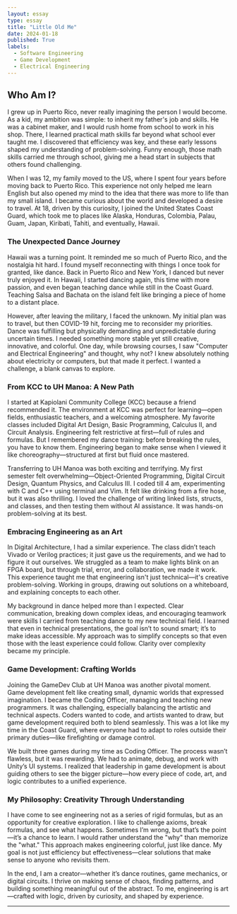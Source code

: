 ```yaml
---
layout: essay
type: essay
title: "Little Old Me"
date: 2024-01-18
published: True
labels:
  - Software Engineering
  - Game Development
  - Electrical Engineering
---
```


## Who Am I?

I grew up in Puerto Rico, never really imagining the person I would become. As a kid, my ambition was simple: to inherit my father's job and skills. He was a cabinet maker, and I would rush home from school to work in his shop. There, I learned practical math skills far beyond what school ever taught me. I discovered that efficiency was key, and these early lessons shaped my understanding of problem-solving. Funny enough, those math skills carried me through school, giving me a head start in subjects that others found challenging.

When I was 12, my family moved to the US, where I spent four years before moving back to Puerto Rico. This experience not only helped me learn English but also opened my mind to the idea that there was more to life than my small island. I became curious about the world and developed a desire to travel. At 18, driven by this curiosity, I joined the United States Coast Guard, which took me to places like Alaska, Honduras, Colombia, Palau, Guam, Japan, Kiribati, Tahiti, and eventually, Hawaii.

### **The Unexpected Dance Journey**

Hawaii was a turning point. It reminded me so much of Puerto Rico, and the nostalgia hit hard. I found myself reconnecting with things I once took for granted, like dance. Back in Puerto Rico and New York, I danced but never truly enjoyed it. In Hawaii, I started dancing again, this time with more passion, and even began teaching dance while still in the Coast Guard. Teaching Salsa and Bachata on the island felt like bringing a piece of home to a distant place.

However, after leaving the military, I faced the unknown. My initial plan was to travel, but then COVID-19 hit, forcing me to reconsider my priorities. Dance was fulfilling but physically demanding and unpredictable during uncertain times. I needed something more stable yet still creative, innovative, and colorful. One day, while browsing courses, I saw "Computer and Electrical Engineering" and thought, why not? I knew absolutely nothing about electricity or computers, but that made it perfect. I wanted a challenge, a blank canvas to explore.

### **From KCC to UH Manoa: A New Path**

I started at Kapiolani Community College (KCC) because a friend recommended it. The environment at KCC was perfect for learning—open fields, enthusiastic teachers, and a welcoming atmosphere. My favorite classes included Digital Art Design, Basic Programming, Calculus II, and Circuit Analysis. Engineering felt restrictive at first—full of rules and formulas. But I remembered my dance training: before breaking the rules, you have to know them. Engineering began to make sense when I viewed it like choreography—structured at first but fluid once mastered.

Transferring to UH Manoa was both exciting and terrifying. My first semester felt overwhelming—Object-Oriented Programming, Digital Circuit Design, Quantum Physics, and Calculus III. I coded till 4 am, experimenting with C and C++ using terminal and Vim. It felt like drinking from a fire hose, but it was also thrilling. I loved the challenge of writing linked lists, structs, and classes, and then testing them without AI assistance. It was hands-on problem-solving at its best.

### **Embracing Engineering as an Art**

In Digital Architecture, I had a similar experience. The class didn’t teach Vivado or Verilog practices; it just gave us the requirements, and we had to figure it out ourselves. We struggled as a team to make lights blink on an FPGA board, but through trial, error, and collaboration, we made it work. This experience taught me that engineering isn't just technical—it's creative problem-solving. Working in groups, drawing out solutions on a whiteboard, and explaining concepts to each other.

My background in dance helped more than I expected. Clear communication, breaking down complex ideas, and encouraging teamwork were skills I carried from teaching dance to my new technical field. I learned that even in technical presentations, the goal isn’t to sound smart; it’s to make ideas accessible. My approach was to simplify concepts so that even those with the least experience could follow. Clarity over complexity became my principle.

### **Game Development: Crafting Worlds**

Joining the GameDev Club at UH Manoa was another pivotal moment. Game development felt like creating small, dynamic worlds that expressed imagination. I became the Coding Officer, managing and teaching new programmers. It was challenging, especially balancing the artistic and technical aspects. Coders wanted to code, and artists wanted to draw, but game development required both to blend seamlessly. This was a lot like my time in the Coast Guard, where everyone had to adapt to roles outside their primary duties—like firefighting or damage control.

We built three games during my time as Coding Officer. The process wasn’t flawless, but it was rewarding. We had to animate, debug, and work with Unity’s UI systems. I realized that leadership in game development is about guiding others to see the bigger picture—how every piece of code, art, and logic contributes to a unified experience.

### **My Philosophy: Creativity Through Understanding**

I have come to see engineering not as a series of rigid formulas, but as an opportunity for creative exploration. I like to challenge axioms, break formulas, and see what happens. Sometimes I’m wrong, but that’s the point—it’s a chance to learn. I would rather understand the "why" than memorize the "what." This approach makes engineering colorful, just like dance. My goal is not just efficiency but effectiveness—clear solutions that make sense to anyone who revisits them.

In the end, I am a creator—whether it’s dance routines, game mechanics, or digital circuits. I thrive on making sense of chaos, finding patterns, and building something meaningful out of the abstract. To me, engineering is art—crafted with logic, driven by curiosity, and shaped by experience.

---
